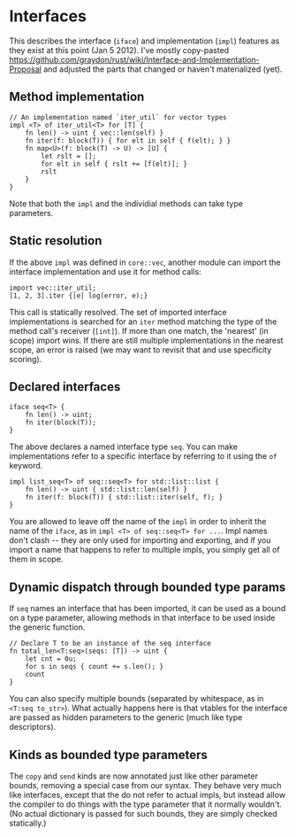# Interfaces

This describes the interface (`iface`) and implementation (`impl`) features as they exist at this point (Jan 5 2012). I've mostly copy-pasted https://github.com/graydon/rust/wiki/Interface-and-Implementation-Proposal and adjusted the parts that changed or haven't materialized (yet).

## Method implementation

    // An implementation named `iter_util` for vector types
    impl <T> of iter_util<T> for [T] {
        fn len() -> uint { vec::len(self) }
        fn iter(f: block(T)) { for elt in self { f(elt); } }
        fn map<U>(f: block(T) -> U) -> [U] {
            let rslt = [];
            for elt in self { rslt += [f(elt)]; }
            rslt
        }
    }

Note that both the `impl` and the individial methods can take type parameters.

## Static resolution

If the above `impl` was defined in `core::vec`, another module can import the interface implementation and use it for method calls:

    import vec::iter_util;
    [1, 2, 3].iter {|e| log(error, e);}

This call is statically resolved. The set of imported interface implementations is searched for an `iter` method matching the type of the method call's receiver (`[int]`). If more than one match, the 'nearest' (in scope) import wins. If there are still multiple implementations in the nearest scope, an error is raised (we may want to revisit that and use specificity scoring).

## Declared interfaces

    iface seq<T> {
        fn len() -> uint;
        fn iter(block(T));
    }

The above declares a named interface type `seq`. You can make implementations refer to a specific interface by referring to it using the `of` keyword.

    impl list_seq<T> of seq::seq<T> for std::list::list {
        fn len() -> uint { std::list::len(self) }
        fn iter(f: block(T)) { std::list::iter(self, f); }
    }

You are allowed to leave off the name of the `impl` in order to inherit the name of the `iface`, as in `impl <T> of seq::seq<T> for ...`. Impl names don't clash -- they are only used for importing and exporting, and if you import a name that happens to refer to multiple impls, you simply get all of them  in scope.

## Dynamic dispatch through bounded type params

If `seq` names an interface that has been imported, it can be used as a bound on a type parameter, allowing methods in that interface to be used inside the generic function.

    // Declare T to be an instance of the seq interface
    fn total_len<T:seq>(seqs: [T]) -> uint {
        let cnt = 0u;
        for s in seqs { count += s.len(); }
        count
    }

You can also specify multiple bounds (separated by whitespace, as in `<T:seq to_str>`). What actually happens here is that vtables for the interface are passed as hidden parameters to the generic (much like type descriptors).

## Kinds as bounded type parameters

The `copy` and `send` kinds are now annotated just like other parameter bounds, removing a special case from our syntax. They behave very much like interfaces, except that the do not refer to actual impls, but instead allow the compiler to do things with the type parameter that it normally wouldn't. (No actual dictionary is passed for such bounds, they are simply checked statically.)
